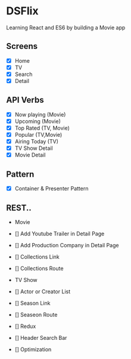 # DSFlix

Learning React and ES6 by building a Movie app

## Screens

- [x] Home
- [x] TV
- [x] Search
- [x] Detail

## API Verbs

- [x] Now playing (Movie)
- [x] Upcoming (Movie)
- [x] Top Rated (TV, Movie)
- [x] Popular (TV,Movie)
- [x] Airing Today (TV)
- [x] TV Show Detail
- [x] Movie Detail

## Pattern

- [x] Container & Presenter Pattern

## REST..

- Movie
- [] Add Youtube Trailer in Detail Page
- [] Add Production Company in Detail Page
- [] Collections Link
- [] Collections Route

- TV Show
- [] Actor or Creator List
- [] Season Link
- [] Seaseon Route

- [] Redux
- [] Header Search Bar
- [] Optimization

